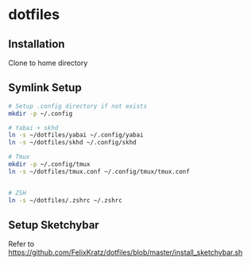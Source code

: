 # dotfiles

## Installation
Clone to home directory

## Symlink Setup

```bash
# Setup .config directory if not exists
mkdir -p ~/.config

# Yabai + skhd
ln -s ~/dotfiles/yabai ~/.config/yabai
ln -s ~/dotfiles/skhd ~/.config/skhd

# Tmux
mkdir -p ~/.config/tmux
ln -s ~/dotfiles/tmux.conf ~/.config/tmux/tmux.conf


# ZSH
ln -s ~/dotfiles/.zshrc ~/.zshrc
```

## Setup Sketchybar
Refer to https://github.com/FelixKratz/dotfiles/blob/master/install_sketchybar.sh
